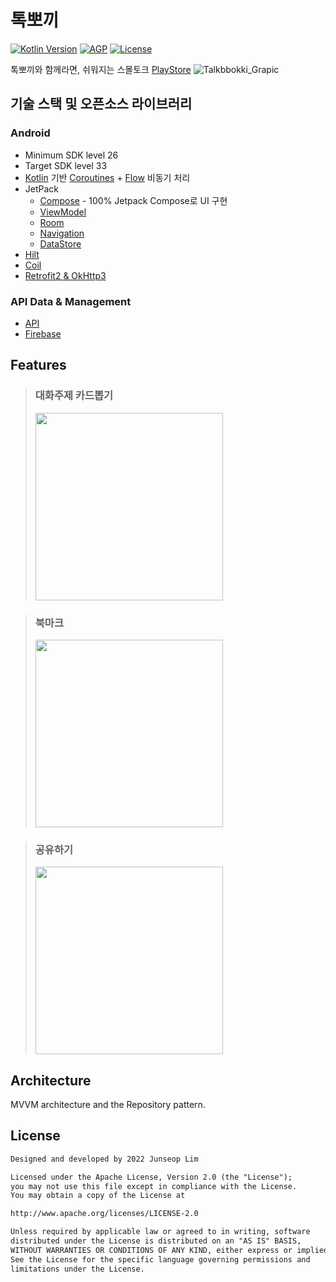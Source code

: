 <h1>톡뽀끼</h1>

<p>
  <a href="https://kotlinlang.org"><img alt="Kotlin Version" src="https://img.shields.io/badge/Kotlin-1.6.10-blueviolet.svg?style=flat"/></a>
  <a href="https://developer.android.com/studio/releases/gradle-plugin"><img alt="AGP" src="https://img.shields.io/badge/AGP-7.4.0-blue?style=flat"/></a>
  <a href="https://opensource.org/licenses/Apache-2.0"><img alt="License" src="https://img.shields.io/badge/License-Apache%202.0-blue.svg"/></a>
</p>

톡뽀끼와 함께라면, 쉬워지는 스몰토크
[PlayStore](https://play.google.com/store/apps/details?id=com.hammer.talkbbokki&pli=1)
![Talkbbokki_Grapic](https://user-images.githubusercontent.com/7722921/223384675-fb5ed84c-cc2e-4e8c-8bf4-8a66e57b5547.png)


## 기술 스택 및 오픈소스 라이브러리

### Android

- Minimum SDK level 26
- Target SDK level 33
- [Kotlin](https://kotlinlang.org/) 기반 [Coroutines](https://github.com/Kotlin/kotlinx.coroutines) + [Flow](https://kotlin.github.io/kotlinx.coroutines/kotlinx-coroutines-core/kotlinx.coroutines.flow/) 비동기 처리
- JetPack
  - [Compose](https://developer.android.com/jetpack/compose/documentation) - 100% Jetpack Compose로 UI 구현
  - [ViewModel](https://developer.android.com/topic/libraries/architecture/viewmodel)
  - [Room](https://developer.android.com/training/data-storage/room)
  - [Navigation](https://developer.android.com/guide/navigation)
  - [DataStore](https://developer.android.com/topic/libraries/architecture/datastore)
- [Hilt](https://dagger.dev/hilt/)
- [Coil](https://coil-kt.github.io/coil/)
- [Retrofit2 & OkHttp3](https://github.com/square/retrofit)

### API Data & Management

- [API](https://github.com/Nexters/talkbbokki-server)
- [Firebase](https://firebase.google.com/)

## Features


> ### 대화주제 카드뽑기
><div>
><img src="https://user-images.githubusercontent.com/7722921/223750955-bab6e5e4-5246-4051-b249-eb6c8709548a.gif" width="300px"/> 
></div>


> ### 북마크
><div>
><img src="https://user-images.githubusercontent.com/7722921/223753262-b4f8e590-59ed-4359-a17f-73400be9ef59.gif" width="300px"/> 
></div>


> ### 공유하기
><div>
><img src="https://user-images.githubusercontent.com/7722921/223754095-b9bafbce-79c1-4602-be2f-01cb8b13f33a.gif" width="300px"/> 
></div>


## Architecture

MVVM architecture and the Repository pattern.

## License

```xml
Designed and developed by 2022 Junseop Lim

Licensed under the Apache License, Version 2.0 (the "License");
you may not use this file except in compliance with the License.
You may obtain a copy of the License at

http://www.apache.org/licenses/LICENSE-2.0

Unless required by applicable law or agreed to in writing, software
distributed under the License is distributed on an "AS IS" BASIS,
WITHOUT WARRANTIES OR CONDITIONS OF ANY KIND, either express or implied.
See the License for the specific language governing permissions and
limitations under the License.
```
